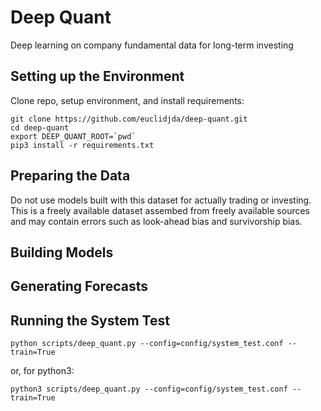 # Deep Quant
Deep learning on company fundamental data for long-term investing

## Setting up the Environment
Clone repo, setup environment, and install requirements:

```shell 
git clone https://github.com/euclidjda/deep-quant.git
cd deep-quant
export DEEP_QUANT_ROOT=`pwd`
pip3 install -r requirements.txt
```

## Preparing the Data
Do not use models built with this dataset for actually trading or investing.
This is a freely available dataset assembed from freely available sources and
may contain errors such as look-ahead bias and survivorship bias.

## Building Models

## Generating Forecasts

## Running the System Test

`python scripts/deep_quant.py --config=config/system_test.conf --train=True`

or, for python3:

`python3 scripts/deep_quant.py --config=config/system_test.conf --train=True`

